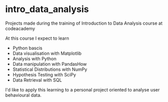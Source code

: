 # intro_data_analysis
Projects made during the training of Introduction to Data Analysis course at codeacademy

At this course I expect to learn 
- Python bascis
- Data visualisation with Matplotlib
- Analysis with Python
- Data manipulation with PandasHow 
- Statistical Distributions with NumPy
- Hypothesis Testing with SciPy
- Data Retrieval with SQL

I'd like to apply this learning to a personal project oriented to analyse user behavioural data.
